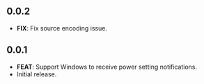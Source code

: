 ## 0.0.2

- **FIX**: Fix source encoding issue.

## 0.0.1

- **FEAT**: Support Windows to receive power setting notifications.
- Initial release.
